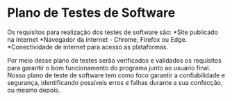 # Plano de Testes de Software
Os requisitos para realização dos testes de software são:
*Site publicado na internet
*Navegador da internet - Chrome, Firefox ou Edge.
*Conectividade de internet para acesso as plataformas.

Por meio desse plano de testes serão verificados e validados os requisitos para garantir o bom funcionamento do programa junto ao usuário final. Nosso plano de teste de software tem como foco garantir a confiabilidade e segurança, identificando possíveis erros e falhas durante a sua confecção, ou mesmo depois.
